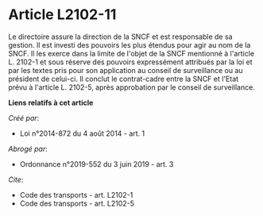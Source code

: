 # Article L2102-11

Le directoire assure la direction de la SNCF et est responsable de sa gestion. Il est investi des pouvoirs les plus étendus
pour agir au nom de la SNCF. Il les exerce dans la limite de l'objet de la SNCF mentionné à l'article L. 2102-1 et sous
réserve des pouvoirs expressément attribués par la loi et par les textes pris pour son application au conseil de surveillance
ou au président de celui-ci. Il conclut le contrat-cadre entre la SNCF et l'Etat prévu à l'article L. 2102-5, après
approbation par le conseil de surveillance.

**Liens relatifs à cet article**

_Créé par_:

  - Loi n°2014-872 du 4 août 2014 - art. 1

_Abrogé par_:

  - Ordonnance n°2019-552 du 3 juin 2019 - art. 3

_Cite_:

  - Code des transports - art. L2102-1
  - Code des transports - art. L2102-5
